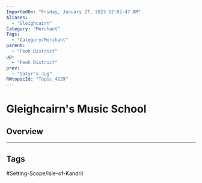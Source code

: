 ```yaml
---
ImportedOn: "Friday, January 27, 2023 12:02:47 AM"
Aliases:
  - "Gleighcairn"
Category: "Merchant"
Tags:
  - "Category/Merchant"
parent:
  - "Feoh District"
up:
  - "Feoh District"
prev:
  - "Satyr's Jug"
RWtopicId: "Topic_4229"
---
```

# Gleighcairn's Music School
## Overview

---
## Tags
#Setting-Scope/Isle-of-Kandril

